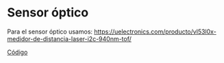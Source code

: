 # Sensor óptico

Para el sensor óptico usamos: https://uelectronics.com/producto/vl53l0x-medidor-de-distancia-laser-i2c-940nm-tof/

[Código](./sensorOptico.ino)
